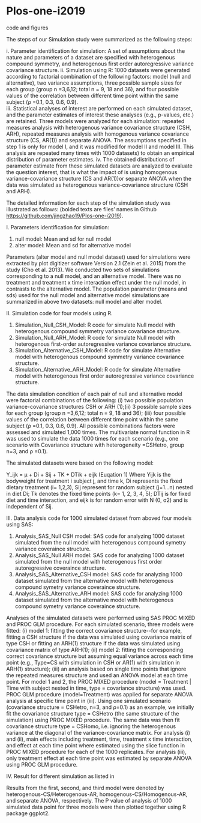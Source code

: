 # Plos-one-i2019
code and figures

The steps of our Simulation study were summarized as the following steps:

i.	  Parameter identification for simulation: 
      A set of assumptions about the nature and parameters of a dataset are specified with heterogenous compound symmetry, and 
      heterogenous first order autoregressive variance covariance structure.
ii.	  Simulation using R:
      1000 datasets were generated according to factorial combination of the following factors: model (null and alternative), 
      two variance assumptions, three possible sample sizes for each group (group n =3,6,12; total n = 9, 18 and 36), and four 
      possible values of the correlation between different time point within the same subject (ρ =0.1, 0.3, 0.6, 0.9).  
iii.	Statistical analyses of interest are performed on each simulated dataset, and the parameter estimates of interest these 
      analyses (e.g., p-values, etc.) are retained. Three models were analyzed for each simulation: repeated measures analysis 
      with heterogenous variance covariance structure (CSH, ARH), repeated measures analysis with homogenous variance covariance
      structure (CS, AR(1)) and separate ANOVA. The assumptions specified in step 1 is only for model I, and it was modified for 
      model II and model III. This analysis are repeated many times with 1000 datasets) to obtain an empirical distribution of 
      parameter estimates. 
iv.	  The obtained distributions of parameter estimate from these simulated datasets are analyzed to evaluate the question interest,
      that is what the impact of is using homogenous variance-covariance structure (CS and AR(1))or separate ANOVA when the data was
      simulated as heterogenous variance-covariance structure (CSH and ARH).


The detailed information for each step of the simulation study was illustrated as follows: (bolded texts are files’ names in Github 
https://github.com/jingzhao19/Plos-one-i2019).

I. Parameters identification for simulation: 
1.	null model: Mean and sd for null model
2.	alter model: Mean and sd for alternative model

Parameters (alter model and null model dataset) used for simulations were extracted by plot digitizer software Version 2.1 
(Zein et al. 2015) from the study (Cho et al. 2013). We conducted two sets of simulations corresponding to a null model, and an 
alternative model. There was no treatment and treatment x time interaction effect under the null model, in contrasts to the 
alternative model. The population parameter (means and sds) used for the null model and alternative model simulations are summarized
in above two datasets: null model and alter model.
 

II. Simulation code for four models using R.

1.	Simulation_Null_CSH_Model: 
    R code for simulate Null model with heterogenous compound symmetry variance covariance structure.
2.	Simulation_Null_ARH_Model: 
    R code for simulate Null model with heterogenous first-order autoregressive variance covariance structure.
3.	Simulation_Alternative_CSH_Model: 
    R code for simulate Alternative model with heterogenous compound symmetry variance covariance structure.
4.	Simulation_Alternative_ARH_Model:
    R code for simulate Alternative model with heterogenous first order autoregressive variance covariance structure.

The data simulation condition of each pair of null and alternative model were factorial combinations of the following: (i) two possible
population variance-covariance structures CSH or ARH (1);(ii) 3 possible sample sizes for each group (group n =3,6,12; total n = 9, 18 
and 36); (iii) four possible values of the correlation between different time point within the same subject (ρ =0.1, 0.3, 0.6, 0.9). 
All possible combinations factors were assessed and simulated 1,000 times. The multivariate normal function in R was used to simulate
the data 1000 times for each scenario (e.g., one scenario with Covariance structure with heterogeneity =CSHetro, group n=3, and ρ =0.1). 

The simulated datasets were based on the following model:

Y_ijk = μ + Di + Sij + TK + DTik + eijk (Euqation 1) 
Where Yijk is the bodyweight for treatment i subject j, and time k, Di represents the fixed dietary treatment (i= 1,2,3), Sij represent for random subject (j=1…n) nested in diet Di; Tk denotes the fixed time points (k= 1, 2, 3, 4, 5); DTij is for fixed diet and time interaction, and eijk is for random error with N (0, σ2) and is independent of Sij.


III. Data analysis code for 1000 simulated dataset from aboved four models using SAS:

1.	Analysis_SAS_Null CSH model:
SAS code for analyzing 1000 dataset simulated from the null model with heterogenous compound symetry variance coveraince structure.
2.	Analysis_SAS_Null ARH model:
SAS code for analyzing 1000 dataset simulated from the null model with heterogenous first order autoregressive coveraince structure.
3.	Analysis_SAS_Alternative_CSH model:
SAS code for analyzing 1000 dataset simulated from the alternative model with heterogenous compound symetry variance coveraince structure.
4.	Analysis_SAS_Alternative_ARH model:
     SAS code for analyzing 1000 dataset simulated from the 
     alternative model with heterogenous compound symetry 
     variance coveraince structure.

Analyses of the simulated datasets were performed using SAS PROC MIXED and PROC GLM procedure. For each simulated scenario, three models were fitted: (i) model 1: fitting the correct covariance structure--for example, fitting a CSH structure if the data was simulated using covariance matrix of type CSH or fitting an ARH(1) structure if the data was simulated using covariance matrix of type ARH(1); (ii) model 2: fitting the corresponding correct covariance structure but assuming equal variance across each time point (e.g., Type=CS with simulation in CSH or AR(1) with simulation in ARH(1) structure); (iii) an analysis based on single time points that ignore the repeated measures structure and used an ANOVA model at each time point. 
For model 1 and 2, the PROC MIXED procedure (model = Treatment | Time with subject nested in time, type = covariance structure) was used. PROC GLM procedure (model=Treatment) was applied for separate ANOVA analysis at specific time point in (iii). Using one simulated scenario (covariance structure = CSHetro, n=3, and ρ=0.1) as an example, we initially fit the covariance structure type = CSHetro (the same structure of the simulation) using PROC MIXED procedure. The same data was then fit covariance structure type = CSHomo, i.e. ignoring the heterogenous variance at the diagonal of the variance-covariance matrix. For analysis (i) and (ii), main effects including treatment, time, treatment x time interaction, and effect at each time point where estimated using the slice function in PROC MIXED procedure for each of the 1000 replicates. For analysis (iii), only treatment effect at each time point was estimated by separate ANOVA using PROC GLM procedure. 




IV. Result for different simulation 
as listed in 

Results from the first, second, and third model were denoted by heterogenous-CS/Heterogenous-AR, homogenous-CS/Homogenous-AR, and separate ANOVA, respectively.  The P value of analysis of 1000 simulated data point for three models were then plotted together using R package ggplot2.


